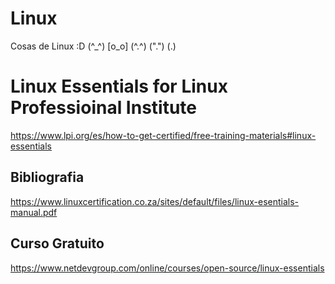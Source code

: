 # Linux

Cosas de Linux :D (^_^) [o_o] (^.^)  (".") ($.$)


# Linux Essentials for Linux Professioinal Institute

https://www.lpi.org/es/how-to-get-certified/free-training-materials#linux-essentials

## Bibliografia

https://www.linuxcertification.co.za/sites/default/files/linux-esentials-manual.pdf

## Curso Gratuito

https://www.netdevgroup.com/online/courses/open-source/linux-essentials
